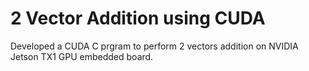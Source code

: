 # 2 Vector Addition using CUDA
Developed a CUDA C prgram to perform 2 vectors addition on NVIDIA Jetson TX1 GPU embedded board.

